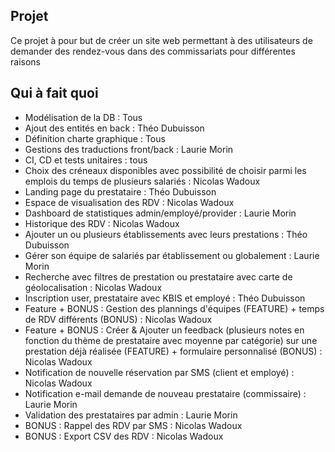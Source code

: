 ## Projet

Ce projet à pour but de créer un site web permettant à des utilisateurs de demander des rendez-vous dans des commissariats pour différentes raisons

## Qui à fait quoi

- Modélisation de la DB : Tous
- Ajout des entités en back : Théo Dubuisson
- Définition charte graphique : Tous
- Gestions des traductions front/back : Laurie Morin
- CI, CD et tests unitaires : tous
- Choix des créneaux disponibles avec possibilité de choisir parmi les emplois du temps de plusieurs salariés : Nicolas Wadoux
- Landing page du prestataire : Théo Dubuisson
- Espace de visualisation des RDV : Nicolas Wadoux
- Dashboard de statistiques admin/employé/provider : Laurie Morin
- Historique des RDV : Nicolas Wadoux
- Ajouter un ou plusieurs établissements avec leurs prestations : Théo Dubuisson
- Gérer son équipe de salariés par établissement ou globalement : Laurie Morin
- Recherche avec filtres de prestation ou prestataire avec carte de géolocalisation : Nicolas Wadoux
- Inscription user, prestataire avec KBIS et employé : Théo Dubuisson
- Feature + BONUS : Gestion des plannings d'équipes (FEATURE) + temps de RDV différents (BONUS) : Nicolas Wadoux
- Feature + BONUS : Créer & Ajouter un feedback (plusieurs notes en fonction du thème de prestataire avec moyenne par catégorie) sur une prestation déjà réalisée (FEATURE) + formulaire personnalisé (BONUS) : Nicolas Wadoux
- Notification de nouvelle réservation par SMS (client et employé) : Nicolas Wadoux
- Notification e-mail demande de nouveau prestataire (commissaire) : Laurie Morin
- Validation des prestataires par admin : Laurie Morin
- BONUS : Rappel des RDV par SMS : Nicolas Wadoux
- BONUS : Export CSV des RDV : Nicolas Wadoux

